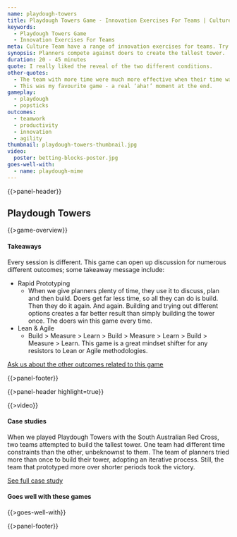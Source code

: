 ```yaml
---
name: playdough-towers
title: Playdough Towers Game - Innovation Exercises For Teams | Culture Team
keywords:
  - Playdough Towers Game
  - Innovation Exercises For Teams
meta: Culture Team have a range of innovation exercises for teams. Try our Playdough Towers game & see planners compete against doers to create the tallest tower.
synopsis: Planners compete against doers to create the tallest tower.
duration: 20 - 45 minutes
quote: I really liked the reveal of the two different conditions.
other-quotes:
  - The team with more time were much more effective when their time was running out. It was a good lesson to use smaller goals, like a series of sprints.
  - This was my favourite game - a real ‘aha!’ moment at the end.
gameplay: 
  - playdough
  - popsticks
outcomes:
  - teamwork
  - productivity
  - innovation
  - agility
thumbnail: playdough-towers-thumbnail.jpg
video:
  poster: betting-blocks-poster.jpg
goes-well-with:
  - name: playdough-mime
---
```

{{>panel-header}}

## Playdough Towers

{{>game-overview}}

#### Takeaways

Every session is different. This game can open up discussion for numerous different outcomes;
some takeaway message include:

* Rapid Prototyping
  * When we give planners plenty of time, they use it to discuss, plan and then build. Doers get far less time, so all they can do is build. Then they do it again. And again. Building and trying out different options creates a far better result than simply building the tower once. The doers win this game every time.
* Lean & Agile 
  * Build > Measure > Learn > Build > Measure > Learn > Build > Measure > Learn. This game is a great mindset shifter for any resistors to Lean or Agile methodologies.

[Ask us about the other outcomes related to this game](#)

{{>panel-footer}}

{{>panel-header highlight=true}}

{{>video}}

#### Case studies

When we played Playdough Towers with the South Australian Red Cross, two teams attempted to build the tallest tower. One team had different time constraints than the other, unbeknownst to them. The team of planners tried more than once to build their tower, adopting an iterative process. Still, the team that prototyped more over shorter periods took the victory.

[See full case study](#)

#### Goes well with these games

{{>goes-well-with}}

{{>panel-footer}}